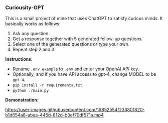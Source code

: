 ### Curiousity-GPT

This is a small project of mine that uses ChatGPT to satisfy curious minds. It basically works as follows:

1. Ask any question.
2. Get a response together with 5 generated follow-up questions.
3. Select one of the generated questions or type your own.
4. Repeat step 2 and 3.

**Instructions:**
- Rename `.env.example` to `.env` and enter your OpenAI API key.
- Optionally, and if you have API access to gpt-4, change MODEL to be `gpt-4`.
- `pip install -r requirements.txt`
- `python ./main.py`

**Demonstration:**

https://user-images.githubusercontent.com/19852554/233801620-b1d654a8-abaa-445d-812d-b3ef70df571a.mp4
